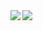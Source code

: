 <a href="https://github.com/anuraghazra/github-readme-stats">
  <img align="left" src="https://github-readme-stats.vercel.app/api?username=nadjaharold&count_private=true&show_icons=true&theme=buefy&hide_border=true" />
</a>
<a href="https://github.com/anuraghazra/github-readme-stats">
  <img align="left" src="https://github-readme-stats.vercel.app/api/top-langs/?username=nadjaharold&hide_border=true&theme=buefy&layout=compact" />
</a>
